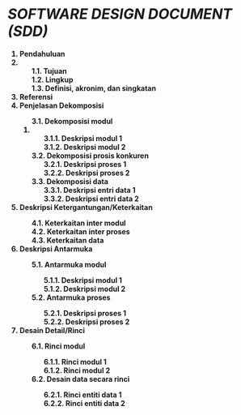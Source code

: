 <b>
<h1>
<i>SOFTWARE DESIGN DOCUMENT (SDD)</i>
</h1>
<ol>
<li>Pendahuluan<li>
	<ol>
	1.1. Tujuan<br>
	1.2. Lingkup<br>
	1.3. Definisi, akronim, dan singkatan<br>
	</ol>
<li>Referensi</li>
<li>Penjelasan Dekomposisi</li>
	<ol>
	3.1. Dekomposisi modul<li>
		<ol>
		3.1.1. Deskripsi modul 1<br>
		3.1.2. Deskripsi modul 2<br>
		</ol>
	3.2. Dekomposisi prosis konkuren<br>
		<ol>
		3.2.1. Deskripsi proses 1<br>
		3.2.2. Deskripsi proses 2<br>
		</ol>
	3.3. Dekomposisi data<br>
		<ol>
		3.3.1. Deskripsi entri data 1<br>
		3.3.2. Deskripsi entri data 2<br>
		</ol>
	</ol>
<li>Deskripsi Ketergantungan/Keterkaitan</li>
	<ol>
	4.1. Keterkaitan inter modul<br>
	4.2. Keterkaitan inter proses<br>
	4.3. Keterkaitan data<br>
	</ol>
<li>Deskripsi Antarmuka</li>
	<ol>
	5.1. Antarmuka modul<br>
		<ol>
		5.1.1. Deskripsi modul 1<br>
		5.1.2. Deskripsi modul 2<br>
		</ol>
	5.2. Antarmuka proses<br>
		<ol>
		5.2.1. Deskripsi proses 1<br>
		5.2.2. Deskripsi proses 2<br>
		</ol>
	</ol>
<li>Desain Detail/Rinci</li>
	<ol>
	6.1. Rinci modul<br>
		<ol>
		6.1.1. Rinci modul 1<br>
		6.1.2. Rinci modul 2<br>
		</ol>
	6.2. Desain data secara rinci<br>
		<ol>
		6.2.1. Rinci entiti data 1<br>
		6.2.2. Rinci entiti data 2<br>
		</ol>
</ol>
</ol>
</b>



